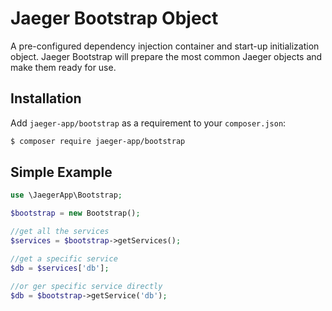 # Jaeger Bootstrap Object

A pre-configured dependency injection container and start-up initialization object. Jaeger Bootstrap will prepare the most common Jaeger objects and make them ready for use.

## Installation
Add `jaeger-app/bootstrap` as a requirement to your `composer.json`:

```bash
$ composer require jaeger-app/bootstrap
```

## Simple Example


```php
use \JaegerApp\Bootstrap;

$bootstrap = new Bootstrap();

//get all the services
$services = $bootstrap->getServices();

//get a specific service
$db = $services['db']; 

//or ger specific service directly
$db = $bootstrap->getService('db');

```